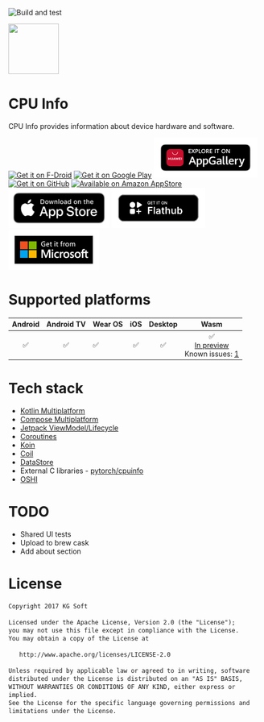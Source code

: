 ![Build and test](https://github.com/kamgurgul/cpu-info/actions/workflows/shared_test.yml/badge.svg)

<img src="info/icon_glow.png" width="100" height="100" />

# CPU Info

CPU Info provides information about device hardware and software. 

[<img src="https://f-droid.org/badge/get-it-on.png"
alt="Get it on F-Droid"
height="80">](https://f-droid.org/packages/com.kgurgul.cpuinfo/)
[<img src="https://play.google.com/intl/en_us/badges/images/generic/en-play-badge.png"
alt="Get it on Google Play"
height="80">](https://play.google.com/store/apps/details?id=com.kgurgul.cpuinfo)
[<img src="info/huawei_badge.png"
alt="Get it on HUAWEI AppGallery"
height="80">](https://appgallery.cloud.huawei.com/ag/n/app/C102414279?channelId=Main+badge+&id=fb28f69db40840f8b79b541cc4a13775&s=1378847C6B5A46F97603F316DD1450C7D3F74C023A62827B43619C2D41F2341D&detailType=0&v=&callType=AGDLINK&installType=0000)
[<img src="https://raw.githubusercontent.com/kamgurgul/cpu-info/master/info/get-it-on-github.png"
alt='Get it on GitHub' height="80">](https://github.com/kamgurgul/cpu-info/releases/latest)
[<img src="https://raw.githubusercontent.com/kamgurgul/cpu-info/master/info/amazon-badge.png"
alt='Available on Amazon AppStore' height="80">](https://www.amazon.com/Kamil-Gurgul-KG-Soft-Info/dp/B088FYQTYR/ref=sr_1_5?keywords=cpu+info&qid=1661020642&s=mobile-apps&sr=1-5)
[<img src="info/app-store-badge.png"
alt="Download on the App Store"
height="80">](https://apps.apple.com/us/app/cpu-info/id6560116815)
[<img src="info/flathub_badge.png"
alt="Get it on Flathub"
height="80">](https://flathub.org/apps/com.kgurgul.cpuinfo)
[<img src="info/ms_badge.png"
alt="Get it from Microsoft"
height="80">](https://apps.microsoft.com/detail/9phxq0f4knbl)

# Supported platforms 

| Android | Android TV | Wear OS | iOS | Desktop |                                                                                   Wasm                                                                                   |
|:-------:|:----------:|---------|:---:|:-------:|:------------------------------------------------------------------------------------------------------------------------------------------------------------------------:|
|    ✅    |     ✅      | ✅       |  ✅  |    ✅    | ✅<br/>[In preview](https://kgurgul.com/assets/cpuinfo/)<br/>Known issues: [1](https://youtrack.jetbrains.com/issue/CMP-6900/NavigationRail-items-not-visible-on-WASM-JS) |

# Tech stack

* [Kotlin Multiplatform](https://kotlinlang.org/docs/multiplatform.html)
* [Compose Multiplatform](https://www.jetbrains.com/lp/compose-multiplatform/)
* [Jetpack ViewModel/Lifecycle](https://www.jetbrains.com/help/kotlin-multiplatform-dev/compose-lifecycle.html)
* [Coroutines](https://github.com/Kotlin/kotlinx.coroutines)
* [Koin](https://github.com/InsertKoinIO/koin)
* [Coil](https://github.com/coil-kt/coil)
* [DataStore](https://developer.android.com/kotlin/multiplatform/datastore)
* External C libraries - [pytorch/cpuinfo](https://github.com/pytorch/cpuinfo)
* [OSHI](https://github.com/oshi/oshi)

# TODO

* Shared UI tests
* Upload to brew cask
* Add about section

# License

    Copyright 2017 KG Soft

    Licensed under the Apache License, Version 2.0 (the "License");
    you may not use this file except in compliance with the License.
    You may obtain a copy of the License at

       http://www.apache.org/licenses/LICENSE-2.0

    Unless required by applicable law or agreed to in writing, software
    distributed under the License is distributed on an "AS IS" BASIS,
    WITHOUT WARRANTIES OR CONDITIONS OF ANY KIND, either express or implied.
    See the License for the specific language governing permissions and
    limitations under the License.
